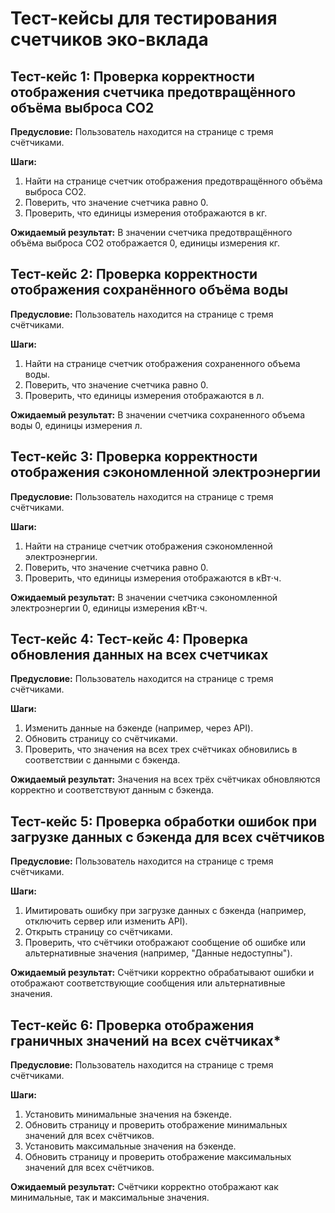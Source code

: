 # Тест-кейсы для тестирования счетчиков эко-вклада

## Тест-кейс 1: Проверка корректности отображения счетчика предотвращённого объёма выброса CO2
**Предусловие:** Пользователь находится на странице с тремя счётчиками.

**Шаги:**

  1. Найти на странице счетчик отображения предотвращённого объёма выброса CO2.
  2. Поверить, что значение счетчика равно 0.
  3. Проверить, что единицы измерения отображаются в кг.
 
**Ожидаемый результат:** В значении счетчика предотвращённого объёма выброса СО2 отображается 0, единицы измерения кг.


## Тест-кейс 2: Проверка корректности отображения сохранённого объёма воды
**Предусловие:** Пользователь находится на странице с тремя счётчиками.

**Шаги:**

  1. Найти на странице счетчик отображения сохраненного объема воды.
  2. Поверить, что значение счетчика равно 0.
  3. Проверить, что единицы измерения отображаются в л.

**Ожидаемый результат:** В значении счетчика сохраненного объема воды 0, единицы измерения л.


## Тест-кейс 3: Проверка корректности отображения сэкономленной электроэнергии
**Предусловие:** Пользователь находится на странице с тремя счётчиками.

**Шаги:**

  1. Найти на странице счетчик отображения сэкономленной электроэнергии.
  2. Поверить, что значение счетчика равно 0.
  3. Проверить, что единицы измерения отображаются в кВт⋅ч.

**Ожидаемый результат:** В значении счетчика сэкономленной электроэнергии 0, единицы измерения кВт⋅ч.


## Тест-кейс 4: Тест-кейс 4: Проверка обновления данных на всех счетчиках
**Предусловие:** Пользователь находится на странице с тремя счётчиками.

**Шаги:**

  1. Изменить данные на бэкенде (например, через API).
  2. Обновить страницу со счётчиками.
  3. Проверить, что значения на всех трех счётчиках обновились в соответствии с данными с бэкенда.
     
**Ожидаемый результат:** Значения на всех трёх счётчиках обновляются корректно и соответствуют данным с бэкенда.


## Тест-кейс 5: Проверка обработки ошибок при загрузке данных с бэкенда для всех счётчиков
**Предусловие:** Пользователь находится на странице с тремя счётчиками.

**Шаги:**

  1. Имитировать ошибку при загрузке данных с бэкенда (например, отключить сервер или изменить API).
  2. Открыть страницу со счётчиками.
  3. Проверить, что счётчики отображают сообщение об ошибке или альтернативные значения (например, "Данные недоступны").
 
**Ожидаемый результат:** Счётчики корректно обрабатывают ошибки и отображают соответствующие сообщения или альтернативные значения.


## Тест-кейс 6: Проверка отображения граничных значений на всех счётчиках*
**Предусловие:** Пользователь находится на странице с тремя счётчиками.

**Шаги:**

  1. Установить минимальные значения на бэкенде.
  2. Обновить страницу и проверить отображение минимальных значений для всех счётчиков.
  3. Установить максимальные значения на бэкенде.
  4. Обновить страницу и проверить отображение максимальных значений для всех счётчиков.

**Ожидаемый результат:** Счётчики корректно отображают как минимальные, так и максимальные значения.

